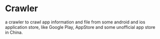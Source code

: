 Crawler
=======

a crawler to crawl app information and file from some android and ios application store, like Google Play, AppStore and some unofficial app store in China. 
